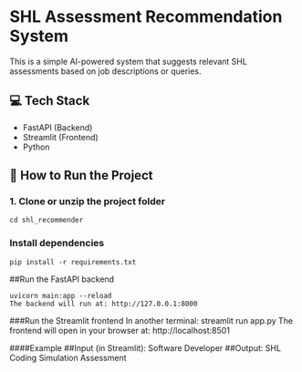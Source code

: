 # SHL Assessment Recommendation System

This is a simple AI-powered system that suggests relevant SHL assessments based on job descriptions or queries.

## 💻 Tech Stack
- FastAPI (Backend)
- Streamlit (Frontend)
- Python

## 🚀 How to Run the Project

### 1. Clone or unzip the project folder


	cd shl_recommender

### Install dependencies

	pip install -r requirements.txt

##Run the FastAPI backend

	uvicorn main:app --reload
	The backend will run at: http://127.0.0.1:8000

###Run the Streamlit frontend
In another terminal:
	streamlit run app.py
	The frontend will open in your browser at: http://localhost:8501

 ####Example
##Input (in Streamlit):
	Software Developer
##Output:
	SHL Coding Simulation Assessment

